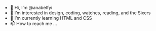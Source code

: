 - 👋 Hi, I’m @anabelfyi
- 👀 I’m interested in design, coding, watches, reading, and the Sixers
- 🌱 I’m currently learning HTML and CSS
- 📫 How to reach me ...

<!---
anabelfyi/anabelfyi is a ✨ special ✨ repository because its `README.md` (this file) appears on your GitHub profile.
You can click the Preview link to take a look at your changes.
--->
